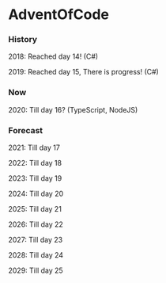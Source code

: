 # AdventOfCode

### History

2018: Reached day 14! (C#)

2019: Reached day 15, There is progress! (C#)



### Now

2020: Till day 16? (TypeScript, NodeJS)



### Forecast

2021: Till day 17

2022: Till day 18

2023: Till day 19

2024: Till day 20

2025: Till day 21

2026: Till day 22

2027: Till day 23

2028: Till day 24

2029: Till day 25
